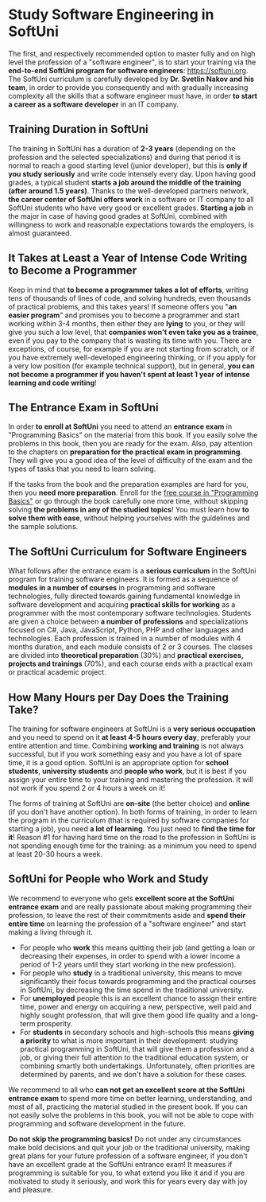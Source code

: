 # Study Software Engineering in SoftUni

The first, and respectively recommended option to master fully and on high level the profession of a "software engineer", is to start your training via the **end-to-end SoftUni program for software engineers**: https://softuni.org. The SoftUni curriculum is carefully developed by **Dr. Svetlin Nakov and his team**, in order to provide you consequently and with gradually increasing complexity all the skills that a software engineer must have, in order **to start a career as a software developer** in an IT company.

## Training Duration in SoftUni

The training in SoftUni has a duration of **2-3 years** (depending on the profession and the selected specializations) and during that period it is normal to reach a good starting level (junior developer), but this is **only if you study seriously** and write code intensely every day. Upon having good grades, a typical student **starts a job around the middle of the training (after around 1.5 years)**. Thanks to the well-developed partners network, **the career center of SoftUni offers work** in a software or IT company to all SoftUni students who have very good or excellent grades. **Starting a job** in the major in case of having good grades at SoftUni, combined with willingness to work and reasonable expectations towards the employers, is almost guaranteed.

## It Takes at Least a Year of Intense Code Writing to Become a Programmer

Keep in mind that **to become a programmer takes a lot of efforts**, writing tens of thousands of lines of code, and solving hundreds, even thousands of practical problems, and this takes years! If someone offers you "**an easier program**" and promises you to become a programmer and start working within 3-4 months, then either they are **lying** to you, or they will give you such a low level, that **companies won't even take you as a trainee**, even if you pay to the company that is wasting its time with you. There are exceptions, of course, for example if you are not starting from scratch, or if you have extremely well-developed engineering thinking, or if you apply for a very low position (for example technical support), but in general, **you can not become a programmer if you haven't spent at least 1 year of intense learning and code writing**!

## The Entrance Exam in SoftUni

In order **to enroll at SoftUni** you need to attend an **entrance exam** in "Programming Basics" on the material from this book. If you easily solve the problems in this book, then you are ready for the exam. Also, pay attention to the chapters on **preparation for the practical exam in programming**. They will give you a good idea of the level of difficulty of the exam and the types of tasks that you need to learn solving.

If the tasks from the book and the preparation examples are hard for you, then you **need more preparation**. Enroll for the [free course in "Programming Basics"](https://softuni.org/apply) or go through the book carefully one more time, without skipping solving **the problems in any of the studied topics**! You must learn how **to solve them with ease**, without helping yourselves with the guidelines and the sample solutions.

## The SoftUni Curriculum for Software Engineers

What follows after the entrance exam is a **serious curriculum** in the SoftUni program for training software engineers. It is formed as a sequence of **modules in a number of courses** in programming and software technologies, fully directed towards gaining fundamental knowledge in software development and acquiring **practical skills for working** as a programmer with the most contemporary software technologies. Students are given a choice between **a number of professions** and specializations focused on C#, Java, JavaScript, Python, PHP and other languages and technologies. Each profession is trained in a number of modules with 4 months duration, and each module consists of 2 or 3 courses. The classes are divided into **theoretical preparation** (30%) and **practical exercises, projects and trainings** (70%), and each course ends with a practical exam or practical academic project.

## How Many Hours per Day Does the Training Take?

The training for software engineers at SoftUni is a **very serious occupation** and you need to spend on it **at least 4-5 hours every day**, preferably your entire attention and time. Combining **working and training** is not always successful, but if you work something easy and you have a lot of spare time, it is a good option. SoftUni is an appropriate option for **school students**, **university students** and **people who work**, but it is best if you assign your entire time to your training and mastering the profession. It will not work if you spend 2 or 4 hours a week on it!

The forms of training at SoftUni are **on-site** (the better choice) and **online** (if you don't have another option). In both forms of training, in order to learn the program in the curriculum (that is required by software companies for starting a job), you need **a lot of learning**. You just need to **find the time for it**! Reason #1 for having hard time on the road to the profession in SoftUni is not spending enough time for the training: as a minimum you need to spend at least 20-30 hours a week.

## SoftUni for People who Work and Study

We recommend to everyone who gets **excellent score at the SoftUni entrance exam** and are really passionate about making programming their profession, to leave the rest of their commitments aside and **spend their entire time** on learning the profession of a "software engineer" and start making a living through it.

- For people who **work** this means quitting their job (and getting a loan or decreasing their expenses, in order to spend with a lower income a period of 1-2 years until they start working in the new profession).
- For people who **study** in a traditional university, this means to move significantly their focus towards programming and the practical courses in SoftUni, by decreasing the time spend in the traditional university.
- For **unemployed** people this is an excellent chance to assign their entire time, power and energy on acquiring a new, perspective, well paid and highly sought profession, that will give them good life quality and a long-term prosperity.
- For **students** in secondary schools and high-schools this means **giving a priority** to what is more important in their development: studying practical programming in SoftUni, that will give them a profession and a job, or giving their full attention to the traditional education system, or combining smartly both undertakings. Unfortunately, often priorities are determined by parents, and we don't have a solution for these cases.

We recommend to all who **can not get an excellent score at the SoftUni entrance exam** to spend more time on better learning, understanding, and most of all, practicing the material studied in the present book. If you can not easily solve the problems in this book, you will not be able to cope with programming and software development in the future. 

**Do not skip the programming basics!** Do not under any circumstances make bold decisions and quit your job or the traditional university, making great plans for your future profession of a software engineer, if you don't have an excellent grade at the SoftUni entrance exam! It measures if programming is suitable for you, to what extend you like it and if you are motivated to study it seriously, and work this for years every day with joy and pleasure.
